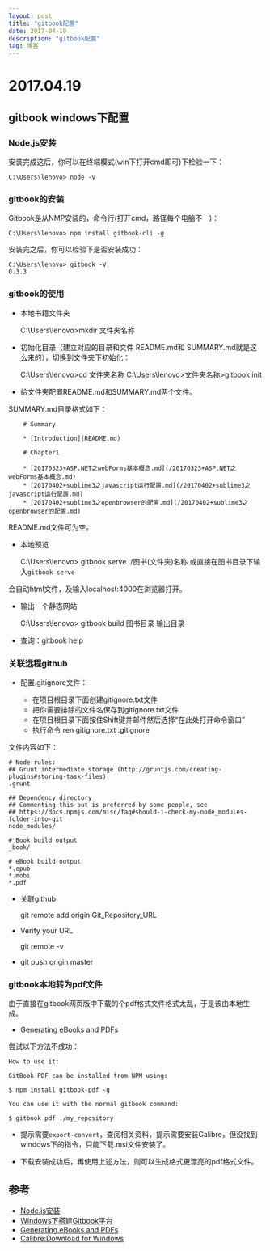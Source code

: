 ```yaml
---
layout: post
title: "gitbook配置"
date: 2017-04-19 
description: "gitbook配置"
tag: 博客 
---   
```


# 2017.04.19

## gitbook windows下配置

### Node.js安装

安装完成这后，你可以在终端模式(win下打开cmd即可)下检验一下：

    C:\Users\lenovo> node -v

### gitbook的安装

Gitbook是从NMP安装的，命令行(打开cmd，路径每个电脑不一)：

    C:\Users\lenovo> npm install gitbook-cli -g

安装完之后，你可以检验下是否安装成功：

    C:\Users\lenovo> gitbook -V
    0.3.3

### gitbook的使用

- 本地书籍文件夹

    C:\Users\lenovo>mkdir 文件夹名称

- 初始化目录（建立对应的目录和文件 README.md和 SUMMARY.md就是这么来的），切换到文件夹下初始化：
    
     C:\Users\lenovo>cd 文件夹名称
     C:\Users\lenovo>文件夹名称>gitbook init

- 给文件夹配置README.md和SUMMARY.md两个文件。

SUMMARY.md目录格式如下：

```
    # Summary

    * [Introduction](README.md)

    # Chapter1

    * [20170323+ASP.NET之webForms基本概念.md](/20170323+ASP.NET之webForms基本概念.md)
    * [20170402+sublime3之javascript运行配置.md](/20170402+sublime3之javascript运行配置.md)
    * [20170402+sublime3之openbrowser的配置.md](/20170402+sublime3之openbrowser的配置.md)
```

README.md文件可为空。

- 本地预览

    C:\Users\lenovo> gitbook serve ./图书(文件夹)名称
    或直接在图书目录下输入`gitbook serve`

会自动html文件，及输入localhost:4000在浏览器打开。

- 输出一个静态网站

    C:\Users\lenovo> gitbook build 图书目录 输出目录

- 查询：gitbook help

### 关联远程github

- 配置.gitignore文件：

    - 在项目根目录下面创建gitignore.txt文件
    - 把你需要排除的文件名保存到gitignore.txt文件
    - 在项目根目录下面按住Shift键并邮件然后选择“在此处打开命令窗口”
    - 执行命令 ren gitignore.txt .gitignore

文件内容如下：

```
# Node rules:
## Grunt intermediate storage (http://gruntjs.com/creating-plugins#storing-task-files)
.grunt

## Dependency directory
## Commenting this out is preferred by some people, see
## https://docs.npmjs.com/misc/faq#should-i-check-my-node_modules-folder-into-git
node_modules/

# Book build output
_book/

# eBook build output
*.epub
*.mobi
*.pdf

```

- 关联github

    git remote add origin Git_Repository_URL

- Verify your URL

    git remote -v

- git push origin master

### gitbook本地转为pdf文件

由于直接在gitbook网页版中下载的个pdf格式文件格式太乱，于是该由本地生成。 

- Generating eBooks and PDFs

尝试以下方法不成功：

```
How to use it:

GitBook PDF can be installed from NPM using:

$ npm install gitbook-pdf -g

You can use it with the normal gitbook command:

$ gitbook pdf ./my_repository
```

  - 提示需要`export-convert`，查阅相关资料，提示需要安装Calibre，但没找到windows下的指令，只能下载.msi文件安装了。

  - 下载安装成功后，再使用上述方法，则可以生成格式更漂亮的pdf格式文件。

## 参考

- [Node.js安装](https://yuzeshan.gitbooks.io/gitbook-studying/content/howtouse/Nodejsinstall.html)
- [Windows下搭建Gitbook平台](https://icky.gitbooks.io/gitbook-manual/content/texts/chapter1-2.html)
- [Generating eBooks and PDFs](https://toolchain.gitbook.com/ebook.html)
- [Calibre:Download for Windows](https://calibre-ebook.com/download_windows64)
